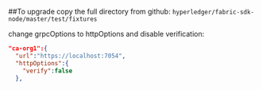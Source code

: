 
##To upgrade
copy the full directory from github: `hyperledger/fabric-sdk-node/master/test/fixtures`

change grpcOptions to httpOptions and disable verification:
```json 
"ca-org1":{
  "url":"https://localhost:7054",
  "httpOptions":{
    "verify":false
  },
```